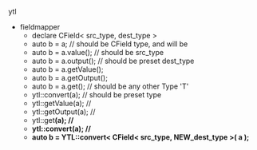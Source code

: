 ytl
 - fieldmapper
   - declare CField< src_type, dest_type >
   - auto b = a;                 // should be CField type, and will be
   - auto b = a.value();         // should be src_type
   - auto b = a.output();        // should be preset dest_type
   - auto b = a.getValue();
   - auto b = a.getOutput();
   - auto b = a.get<T>();        // should be any other Type 'T'
   - ytl::convert(a);            // should be preset type
   - ytl::getValue(a);           //
   - ytl::getOutput(a);          //
   - ytl::get<B>(a);             // 
   - ytl::convert<B>(a);         // 
   - auto b = YTL::convert< CField< src_type, NEW_dest_type >( a );

